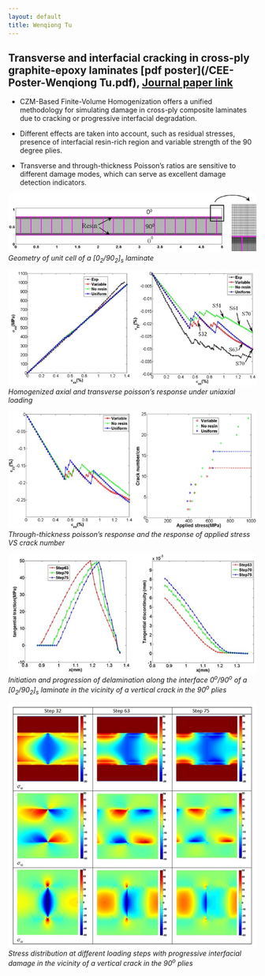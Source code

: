 ```yaml
---
layout: default
title: Wenqiong Tu
---
```

## Transverse and interfacial cracking in cross-ply graphite-epoxy laminates [pdf poster](/CEE-Poster-Wenqiong Tu.pdf), [Journal paper link](http://www.sciencedirect.com/science/article/pii/S1359836815005831)

* CZM-Based Finite-Volume Homogenization offers a unified methodology for simulating damage in cross-ply composite laminates due to cracking or progressive interfacial degradation. 

* Different effects are taken into account, such as residual stresses, presence of interfacial resin-rich region and variable strength of the 90 degree plies.

* Transverse and through-thickness Poisson’s ratios are sensitive to different damage modes, which can serve as excellent damage detection indicators.


![Project2 geometry](/assets/Project2_geometry.jpg)
*Geometry of unit cell of a [0<sub>2</sub>/90<sub>2</sub>]<sub>s</sub> laminate*  


![project2_homo1](/assets/project2_homo1.jpg)
*Homogenized axial and transverse poisson’s response under uniaxial loading*

![projects_homo2](/assets/projects_homo2.jpg)
*Through-thickness  poisson’s response and the response of applied stress VS crack number*

![application2_delamination](/assets/application2_delamination.jpg)
*Initiation and progression of delamination along the interface 0<sup>o</sup>/90<sup>o</sup> of a [0<sub>2</sub>/90<sub>2</sub>]<sub>s</sub> laminate in the vicinity of a vertical crack in the 90<sup>o</sup> plies*

![application2_stress](/assets/application2_stress.jpg)
*Stress distribution at different loading steps with progressive interfacial damage in the vicinity of a vertical crack in the 90<sup>o</sup> plies*